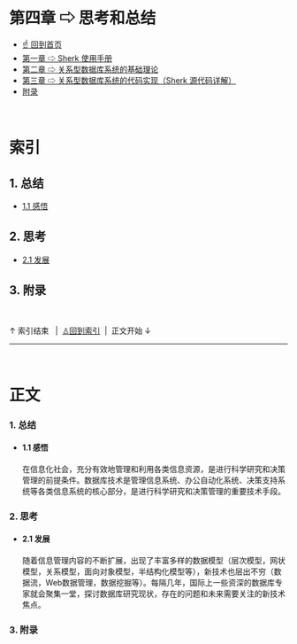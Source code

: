 # 第四章 ⇨ 思考和总结

- [☝ 回到首页](https://github.com/Lvsi-China/Sherk)
- [第一章 ⇨ Sherk 使用手册](https://github.com/Lvsi-China/Sherk/blob/master/docs/README.chapter1.md)
- [第二章 ⇨ 关系型数据库系统的基础理论](https://github.com/Lvsi-China/Sherk/blob/master/docs/README.chapter2.md)
- [第三章 ⇨ 关系型数据库系统的代码实现（Sherk 源代码详解）](https://github.com/Lvsi-China/Sherk/blob/master/docs/README.chapter3.md)
- [附录](https://github.com/Lvsi-China/Sherk/blob/master/docs/README.appendix.md)

<br/>


# <span id="article-index">索引</span>

## 1. 总结

- [1.1 感悟](https://github.com/Lvsi-China/Sherk/blob/master/docs/README.section3.index.md)

## 2. 思考

- [2.1 发展](https://github.com/Lvsi-China/Sherk/blob/master/docs/README.section3.index.md)

## 3. 附录


<br/>

↑ 索引结束 &nbsp; | &nbsp;[♙回到索引](#article-index)  &nbsp;|&nbsp; 正文开始 ↓

---

<br/>

# 正文

### 1. 总结

- #### 1.1 感悟
    在信息化社会，充分有效地管理和利用各类信息资源，是进行科学研究和决策管理的前提条件。数据库技术是管理信息系统、办公自动化系统、决策支持系统等各类信息系统的核心部分，是进行科学研究和决策管理的重要技术手段。

### 2. 思考

- #### 2.1 发展
    随着信息管理内容的不断扩展，出现了丰富多样的数据模型（层次模型，网状模型，关系模型，面向对象模型，半结构化模型等），新技术也层出不穷（数据流，Web数据管理，数据挖掘等）。每隔几年，国际上一些资深的数据库专家就会聚集一堂，探讨数据库研究现状，存在的问题和未来需要关注的新技术焦点。

### 3. 附录

